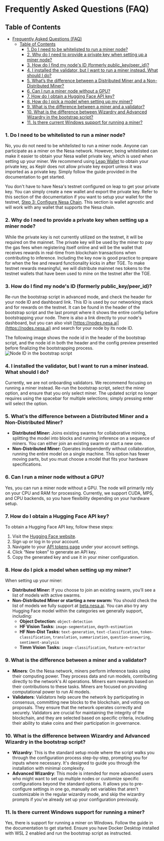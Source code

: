 # Frequently Asked Questions (FAQ)

## Table of Contents
- [Frequently Asked Questions (FAQ)](#frequently-asked-questions-faq)
  - [Table of Contents](#table-of-contents)
    - [1. Do I need to be whitelisted to run a miner node?](#1-do-i-need-to-be-whitelisted-to-run-a-miner-node)
    - [2. Why do I need to provide a private key when setting up a miner node?](#2-why-do-i-need-to-provide-a-private-key-when-setting-up-a-miner-node)
    - [3. How do I find my node's ID (formerly public\_key/peer\_id)?](#3-how-do-i-find-my-nodes-id-formerly-public_keypeer_id)
    - [4. I installed the validator, but I want to run a miner instead. What should I do?](#4-i-installed-the-validator-but-i-want-to-run-a-miner-instead-what-should-i-do)
    - [5. What’s the difference between a Distributed Miner and a Non-Distributed Miner?](#5-whats-the-difference-between-a-distributed-miner-and-a-non-distributed-miner)
    - [6. Can I run a miner node without a GPU?](#6-can-i-run-a-miner-node-without-a-gpu)
    - [7. How do I obtain a Hugging Face API key?](#7-how-do-i-obtain-a-hugging-face-api-key)
    - [8. How do I pick a model when setting up my miner?](#8-how-do-i-pick-a-model-when-setting-up-my-miner)
    - [9. What is the difference between a miner and a validator?](#9-what-is-the-difference-between-a-miner-and-a-validator)
    - [10. What is the difference between Wizardry and Advanced Wizardry in the bootstrap script?](#10-what-is-the-difference-between-wizardry-and-advanced-wizardry-in-the-bootstrap-script)
    - [11. Is there current Windows support for running a miner?](#11-is-there-current-windows-support-for-running-a-miner)

### 1. Do I need to be whitelisted to run a miner node?
No, you do not need to be whitelisted to run a miner node. Anyone can participate as a miner on the Nesa network. However, being whitelisted can make it easier to obtain your Nesa wallet private key, which is used when setting up your miner. We recommend using [Leap Wallet](https://www.leapwallet.io/) to obtain your private key, as Keplr does not allow private key export unless it was imported as a private key. Simply follow the guide provided in the documentation to get started.

You don't have to have Nesa's testnet configured on leap to get your private key. You can simply create a new wallet and export the private key. Refer to this section of the documentation if you want to setup your wallet for the testnet, [Step 3: Configure Nesa Chain](https://docs.nesa.ai/nesa/using-nesa/getting-started/wallet-setup#step-3-configure-nesa-chain). This section is wallet agnostic and will work with any wallet that supports the Nesa chain.

### 2. Why do I need to provide a private key when setting up a miner node?
While the private key is not currently utilized on the testnet, it will be required on the mainnet. The private key will be used by the miner to pay the gas fees when registering itself online and will be the wallet that receives rewards in real-time from blockchain transactions when contributing to inference. Including the key now is good practice to prepare for when the fee and reward functionality kicks in after TGE. To make testnet rewards meaningful, we will distribute mainnet nes tokens to the testnet wallets that have been used to mine on the testnet after the TGE.

### 3. How do I find my node's ID (formerly public_key/peer_id)?
Re-run the bootstrap script in advanced mode, and check the header for your node ID and dashboard link. This ID is used by our networking stack and for rewards on the testnet. It can be found in the header of the bootstrap script and the last prompt where it shows the entire config before bootstrapping your node. There is also a link directly to your node's dashboard, but you can also visit [https://nodes.nesa.ai](https://nodes.nesa.ai) and search for your node by its node ID.

The following image shows the node id in the header of the bootstrap script, and the node id in both the header and the config preview presented before finalizing the bootstrapping process. ![Node ID in the bootstrap script](https://raw.githubusercontent.com/nesaorg/bootstrap/master/images/node_id.png)

### 4. I installed the validator, but I want to run a miner instead. What should I do?
Currently, we are not onboarding validators. We recommend focusing on running a miner instead. Re-run the bootstrap script, select the miner option, and ensure that you only select miner. The updated script no longer requires using the spacebar for multiple selections; simply pressing enter will select the option.

### 5. What’s the difference between a Distributed Miner and a Non-Distributed Miner?
- **Distributed Miner:** Joins existing swarms for collaborative mining, splitting the model into blocks and running inference on a sequence of miners. You can either join an existing swarm or start a new one.
- **Non-Distributed Miner:** Operates independently without collaboration, running the entire model on a single machine. This option has fewer moving parts, but you must choose a model that fits your hardware specifications.

### 6. Can I run a miner node without a GPU?
Yes, you can run a miner node without a GPU. The node will primarily rely on your CPU and RAM for processing. Currently, we support CUDA, MPS, and CPU backends, so you have flexibility depending on your hardware setup.

### 7. How do I obtain a Hugging Face API key?
To obtain a Hugging Face API key, follow these steps:
1. Visit the [Hugging Face website](https://huggingface.co/).
2. Sign up or log in to your account.
3. Navigate to your [API tokens page](https://huggingface.co/settings/tokens) under your account settings.
4. Click “New token” to generate an API key.
5. Copy the generated key and use it in your miner configuration.

### 8. How do I pick a model when setting up my miner?
When setting up your miner:
- **Distributed Miner:** If you choose to join an existing swarm, you’ll see a list of models with active swarms. 
- **Non-Distributed Miner or starting a new swarm:** You should check the list of models we fully support at [beta.nesa.ai](https://beta.nesa.ai). You can also try any Hugging Face model within the categories we generally support, including:
   - **Object Detection:** `object-detection`
   - **HF Vision Tasks:** `image-segmentation`, `depth-estimation`
   - **HF Non-Dist Tasks:** `text-generation`, `text-classification`, `token-classification`, `translation`, `summarization`, `question-answering`, `sentiment-analysis`
   - **Timm Vision Tasks:** `image-classification`, `feature-extractor`

### 9. What is the difference between a miner and a validator?
- **Miners**: On the Nesa network, miners perform inference tasks using their computing power. They process data and run models, contributing directly to the network's AI operations. Miners earn rewards based on their contributions to these tasks. Miners are focused on providing computational power to run AI models.
- **Validators**: Validators help secure the network by participating in consensus, committing new blocks to the blockchain, and voting on proposals. They ensure that the network operates correctly and securely. Validators are crucial for maintaining the integrity of the blockchain, and they are selected based on specific criteria, including their ability to stake coins and their participation in governance.

### 10. What is the difference between Wizardry and Advanced Wizardry in the bootstrap script?
- **Wizardry**: This is the standard setup mode where the script walks you through the configuration process step-by-step, prompting you for inputs where necessary. It's designed to guide you through the installation with minimal complexity.
- **Advanced Wizardry**: This mode is intended for more advanced users who might want to set up multiple nodes or customize specific configurations beyond the standard options. It allows you to pre-configure settings in one go, manually set variables that aren't customizable in the regular wizardry mode, and skip the wizardry prompts if you’ve already set up your configuration previously.

### 11. Is there current Windows support for running a miner?
Yes, there is support for running a miner on Windows. Follow the guide in the documentation to get started. Ensure you have Docker Desktop installed with WSL 2 enabled and run the bootstrap script as instructed.
